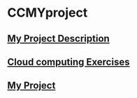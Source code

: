 # CCMYproject
## [ My Project Description  ](https://github.com/AbdullahTaher93/CCMYproject/tree/gh-pages)
## [ Cloud computing Exercises ](https://github.com/AbdullahTaher93/CC-Exercise)
## [My Project](https://abdullahtaher93.github.io/CCMYproject/)
